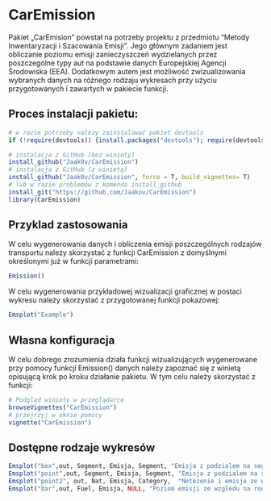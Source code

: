 
<!-- README.md is generated from README.Rmd. Please edit that file -->

# CarEmission

<!-- badges: start -->

<!-- badges: end -->

Pakiet „CarEmision” powstał na potrzeby projektu z przedmiotu “Metody
Inwentaryzacji i Szacowania Emisji”. Jego głównym zadaniem jest
obliczanie poziomu emisji zanieczyszczeń wydzielanych przez poszczególne
typy aut na podstawie danych Europejskiej Agencji Środowiska (EEA).
Dodatkowym autem jest możliwość zwizualizowania wybranych danych na
różnego rodzaju wykresach przy użyciu przygotowanych i zawartych w
pakiecie funkcji.

## Proces instalacji pakietu:

``` r
# w razie potrzeby należy zainstalować pakiet devtools
if (!require(devtools)) {install.packages("devtools"); require(devtools)}

# instalacja z GitHub (bez winiety)
install_github("Jaak0v/CarEmission")
# instalacja z GitHub (z winietą)
install_github("Jaak0v/CarEmission", force = T, build_vignettes= T)
# lub w razie problemów z komenda install_github
install_git("https://github.com/Jaakov/CarEmission")
library(CarEmission)
```

## Przyklad zastosowania

W celu wygenerowania danych i obliczenia emisji poszczególnych rodzajów
transportu należy skorzystać z funkcji CarEmission z domyślnymi
określonymi już w funkcji parametrami:

``` r
Emission()
```

W celu wygenerowania przykładowej wizualizacji graficznej w postaci
wykresu należy skorzystać z przygotowanej funkcji pokazowej:

``` r
Emsplot("Example")
```

## Własna konfiguracja

W celu dobrego zrozumienia działa funkcji wizualizujących wygenerowane
przy pomocy funkcji Emission() danych należy zapoznać się z winietą
opisującą krok po kroku działanie pakietu. W tym celu należy skorzystać
z funkcji:

``` r
# Podgląd winiety w przeglądarce
browseVignettes("CarEmission")
# przejrzyj w oknie pomocy
vignette("CarEmission")
```

## Dostępne rodzaje wykresów

``` r
Emsplot("box",out, Segment, Emisja, Segment, "Emisja z podzialem na segment")
Emsplot("point",out, Segment, Emisja, Segment, "Emisja z podzialem na segment")
Emsplot("point2", out, Nat, Emisja, Category,  "Netezenie i emisja ze wzgledu na kategorie")
Emsplot("bar",out, Fuel, Emisja, NULL, "Poziom emisji ze wzgledu na rodzaj paliwa")
```
